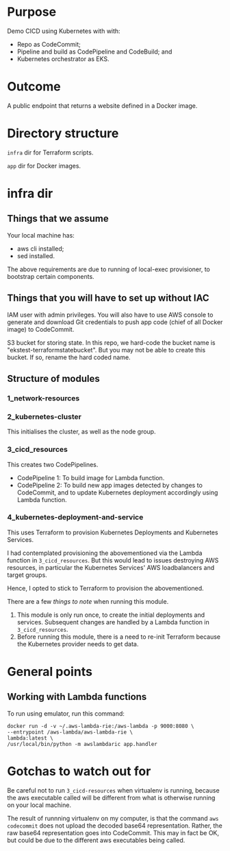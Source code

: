 # Purpose
Demo CICD using Kubernetes with with:
- Repo as CodeCommit;
- Pipeline and build as CodePipeline and CodeBuild; and
- Kubernetes orchestrator as EKS.

# Outcome
A public endpoint that returns a website defined in a Docker image.

# Directory structure
`infra` dir for Terraform scripts.

`app` dir for Docker images.

# infra dir

## Things that we assume
Your local machine has:
- aws cli installed;
- sed installed.

The above requirements are due to running of local-exec provisioner, to bootstrap certain components.

## Things that you will have to set up without IAC
IAM user with admin privileges. You will also have to use AWS console to generate and download Git credentials to push app code (chief of all Docker image) to CodeCommit.

S3 bucket for storing state. In this repo, we hard-code the bucket name is "ekstest-terraformstatebucket". But you may not be able to create this bucket. If so, rename the hard coded name.

## Structure of modules

### 1_network-resources

### 2_kubernetes-cluster
This initialises the cluster, as well as the node group.

### 3_cicd_resources
This creates two CodePipelines.
- CodePipeline 1: To build image for Lambda function.
- CodePipeline 2: To build new app images detected by changes to CodeCommit, and to update Kubernetes deployment accordingly using Lambda function.

### 4_kubernetes-deployment-and-service
This uses Terraform to provision Kubernetes Deployments and Kubernetes Services.

I had contemplated provisioning the abovementioned via the Lambda function in `3_cicd_resources`. But this would lead to issues destroying AWS resources, in particular the Kubernetes Services' AWS loadbalancers and target groups.

Hence, I opted to stick to Terraform to provision the abovementioned.

There are a few *things to note* when running this module.
1. This module is only run once, to create the initial deployments and services. Subsequent changes are handled by a Lambda function in `3_cicd_resources`.
2. Before running this module, there is a need to re-init Terraform because the Kubernetes provider needs to get data.

# General points
## Working with Lambda functions

To run using emulator, run this command:

```
docker run -d -v ~/.aws-lambda-rie:/aws-lambda -p 9000:8080 \
--entrypoint /aws-lambda/aws-lambda-rie \
lambda:latest \
/usr/local/bin/python -m awslambdaric app.handler
```

# Gotchas to watch out for

Be careful not to run `3_cicd-resources` when virtualenv is running, because the aws executable called will be different from what is otherwise running on your local machine.

The result of runnning virtualenv on my computer, is that the command `aws codecommit` does not upload the decoded base64 representation. Rather, the raw base64 representation goes into CodeCommit. This may in fact be OK, but could be due to the different aws executables being called.